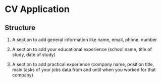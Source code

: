 # CV Application

## Structure

1. A section to add general information like name, email, phone, number

2. A section to add your educational experience (school name, title of study, date of study)

3. A section to add practical experience (company name, position title, main tasks of your jobs data from and until when you worked for that company)

<App>
  <Information state={generalInformation, educationalExperiences, PracticalExperiences}>
    <div>
      <GeneralInformation updateInComponent={state.generalInformation}/>
      <EducationalExperiences updateInComponent={state.educationalExperiences} />
      <PracticalExperiences updateInComponent={state.practicalExperiences} />
    </div>
    <Preview generalInformation={} educationalExperiences={} PracticalExperiences={} >
  </Information>
</App>
